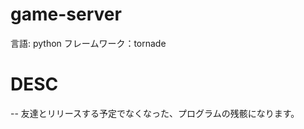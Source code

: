 game-server
========================
言語: python
フレームワーク：tornade

DESC
========================
-- 友達とリリースする予定でなくなった、プログラムの残骸になります。


